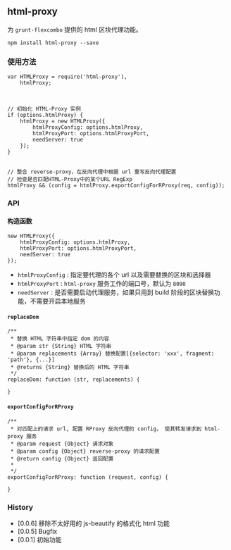 ## html-proxy

为 `grunt-flexcombo` 提供的 html 区块代理功能。

`npm install html-proxy --save`

### 使用方法

	var HTMLProxy = require('html-proxy'),
    	htmlProxy;
    
    

    // 初始化 HTML-Proxy 实例
    if (options.htmlProxy) {
        htmlProxy = new HTMLProxy({
            htmlProxyConfig: options.htmlProxy,
            htmlProxyPort: options.htmlProxyPort,
            needServer: true
        });
    }
    
    
    // 整合 reverse-proxy，在反向代理中根据 url 重写反向代理配置
    // 检查是否匹配HTML-Proxy中的某个URL RegExp
    htmlProxy && (config = htmlProxy.exportConfigForRProxy(req, config));
        
       
### API

#### 构造函数

	new HTMLProxy({
        htmlProxyConfig: options.htmlProxy,
        htmlProxyPort: options.htmlProxyPort,
        needServer: true
    });
    
- `htmlProxyConfig` : 指定要代理的各个 url 以及需要替换的区块和选择器
- `htmlProxyPort` : `html-proxy` 服务工作的端口号，默认为 `8090`
- `needServer` : 是否需要启动代理服务，如果只用到 build 阶段的区块替换功能，不需要开启本地服务

#### `replaceDom`

    /**
     * 替换 HTML 字符串中指定 dom 的内容
     * @param str {String} HTML 字符串
     * @param replacements {Array} 替换配置[{selector: 'xxx', fragment: 'path'}, {...}]
     * @returns {String} 替换后的 HTML 字符串
     */
    replaceDom: function (str, replacements) {
        
    }

#### `exportConfigForRProxy`

    /**
     * 对匹配上的请求 url, 配置 RProxy 反向代理的 config， 使其转发请求到 html-proxy 服务
     * @param request {Object} 请求对象
     * @param config {Object} reverse-proxy 的请求配置
     * @return config {Object} 返回配置
     *
     */
    exportConfigForRProxy: function (request, config) {
        
    }

### History

- [0.0.6] 移除不太好用的 js-beautify 的格式化 html 功能
- [0.0.5] Bugfix
- [0.0.1] 初始功能
